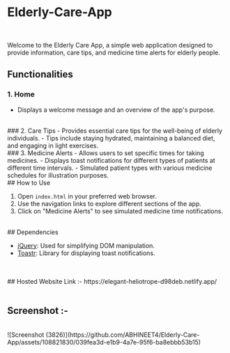 # Elderly-Care-App
</br>

Welcome to the Elderly Care App, a simple web application designed to provide information, care tips, and medicine time alerts for elderly people.
</br>
## Functionalities

### 1. Home
- Displays a welcome message and an overview of the app's purpose.
</br>
### 2. Care Tips
- Provides essential care tips for the well-being of elderly individuals.
- Tips include staying hydrated, maintaining a balanced diet, and engaging in light exercises.
</br>
### 3. Medicine Alerts
- Allows users to set specific times for taking medicines.
- Displays toast notifications for different types of patients at different time intervals.
- Simulated patient types with various medicine schedules for illustration purposes.
</br>
## How to Use

1. Open `index.html` in your preferred web browser.
2. Use the navigation links to explore different sections of the app.
3. Click on "Medicine Alerts" to see simulated medicine time notifications.
</br>
## Dependencies

- [jQuery](https://jquery.com/): Used for simplifying DOM manipulation.
- [Toastr](https://github.com/CodeSeven/toastr): Library for displaying toast notifications.
</br>
</br>
## Hosted Website Link :- https://elegant-heliotrope-d98deb.netlify.app/

</br>
</br>

## Screenshot :- 
</br>
![Screenshot (3826)](https://github.com/ABHINEET4/Elderly-Care-App/assets/108821830/039fea3d-e1b9-4a7e-95f6-ba8ebbb53b15)
</br>
</br>



